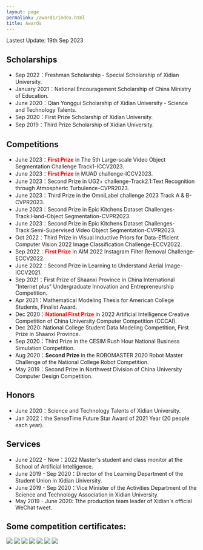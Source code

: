 ```yaml
---
layout: page
permalink: /awards/index.html
title: Awards
---
```


<!-- Lastest Update: 27th Aug 2023 &nbsp; [中文版本 (Chinese Version)](https://caihanlin.com/file/awards-zh/) -->
Lastest Update: 19th Sep 2023

## Scholarships

- Sep 2022：Freshman Scholarship - Special Scholarship of Xidian University.
- January 2021：National Encouragement Scholarship of China Ministry of Education.
- June 2020：Qian Yonggui Scholarship of Xidian University - Science and Technology Talents.
- Sep 2020：First Prize Scholarship of Xidian University.
- Sep 2019：Third Prize Scholarship of Xidian University.

## Competitions

- June 2023：**<font color='red'>First Prize</font>** in The 5th Large-scale Video Object Segmentation Challenge Track1-ICCV2023.
- June 2023：**<font color='red'>First Prize</font>** in MUAD challenge-ICCV2023.
- June 2023：Second Prize in UG2+ challenge-Track2.1:Text Recognition through Atmospheric Turbulence-CVPR2023.
- June 2023：Third Prize in the OmniLabel challenge 2023 Track A & B-CVPR2023.
- June 2023：Second Prize in Epic Kitchens Dataset Challenges-Track:Hand-Object Segmentation-CVPR2023.
- June 2023：Second Prize in Epic Kitchens Dataset Challenges-Track:Semi-Supervised Video Object Segmentation-CVPR2023.
- Oct 2022：Third Prize in Visual Inductive Priors for Data-Efficient Computer Vision 2022 Image Classification Challenge-ECCV2022.
- Sep 2022：**<font color='red'>First Prize</font>** in AIM 2022 Instagram Filter Removal Challenge-ECCV2022.
- June 2022：Second Prize in Learning to Understand Aerial Image-ICCV2021.
- Sep 2021：First Prize of Shaanxi Province in China International "Internet plus" Undergraduate Innovation and Entrepreneurship Competition.
- Apr 2021：Mathematical Modeling Thesis for American College Students, Finalist Award.
- Dec 2020：**<font color='red'>National First Prize</font>** in 2022 Artificial Intelligence Creative Competition of China University Computer Competition (CCCAI).
- Dec 2020: National College Student Data Modeling Competition, First Prize in Shaanxi Province.
- Sep 2020：Third Prize in the CESIM Rush Hour National Business Simulation Competition.
- Aug 2020：**Second Prize** in the ROBOMASTER 2020 Robot Master Challenge of the National College Robot Competition.
- May 2019：Second Prize in Northwest Division of China University Computer Design Competition.

## Honors

- June 2020：Science and Technology Talents of Xidian University.
- Jan 2022：the SenseTime Future Star Award of 2021 Year (20 people each year).

## Services

- June 2022 - Now：2022 Master's student and class monitor at the School of Artificial Intelligence.
- June 2019 - Sep 2020：Director of the Learning Department of the Student Union in Xidian University.
- June 2019 - Sep 2020：Vice Minister of the Activities Department of the Science and Technology Association in Xidian University.
- May 2019 - June 2020: Tthe production team leader of Xidian's official WeChat tweet.

## Some competition certificates:
<img src="/images/SenseTimeFutureStar.jpg">

<img src="/images/AIM_cerificates.png">

<img src="/images/MUAD_certificate.png">

<img src="/images/Epic_certificate.png">

<img src="/images/CCCCAI.png">

<img src="/images/Internet+.jpg">

<img src="/images/RM.jpg">

